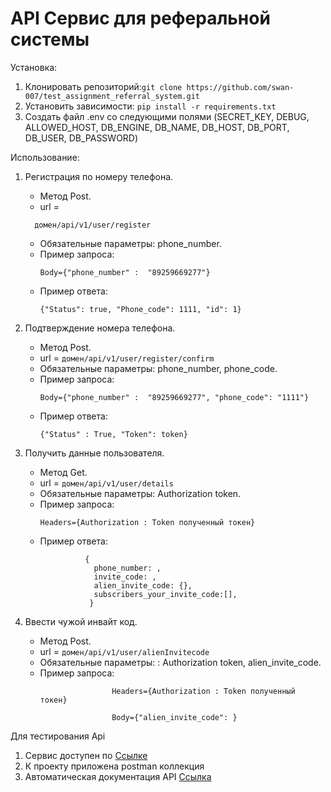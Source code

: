# API Сервис для реферальной системы



Установка:
1. Клонировать репозиторий:``` git clone https://github.com/swan-007/test_assignment_referral_system.git ```
2. Установить зависимости: ``` pip install -r requirements.txt ```
3. Создать файл .env со следующими полями (SECRET_KEY, DEBUG, ALLOWED_HOST, DB_ENGINE, DB_NAME, DB_HOST, DB_PORT, DB_USER, DB_PASSWORD)

Использование:

1. Регистрация по номеру телефона. 
   - Метод Post.  
   - url =
    ```
      домен/api/v1/user/register
     ``` 
   - Обязательные параметры: phone_number.  
   - Пример запроса:
     ```
     Body={"phone_number" :  "89259669277"}
     ```
   - Пример ответа:
     ```
     {"Status": true, "Phone_code": 1111, "id": 1}
     ```  

2. Подтверждение номера телефона.  
   - Метод Post.  
   - url = ```домен/api/v1/user/register/confirm ``` 
   - Обязательные параметры: phone_number, phone_code.  
   - Пример запроса:
     ```
     Body={"phone_number" :  "89259669277", "phone_code": "1111"}
     ```   
   - Пример ответа:
     ```
     {"Status" : True, "Token": token}
     ```
   
3. Получить данные пользователя.  
   - Метод Get.  
   - url = ```домен/api/v1/user/details```   
   - Обязательные параметры: Authorization token.  
   - Пример запроса:
     ```
     Headers={Authorization : Token полученный токен}
     ```   
   - Пример ответа:
      ```
                {
                  phone_number: ,  
                  invite_code: ,  
                  alien_invite_code: {},  
                  subscribers_your_invite_code:[],  
                 }
      ```
4. Ввести чужой инвайт код.  
   - Метод Post.  
   - url = ```домен/api/v1/user/alienInvitecode```  
   - Обязательные параметры: : Authorization token, alien_invite_code.  
   - Пример запроса:
     ```
                     Headers={Authorization : Token полученный токен}
     ```
     ```
                     Body={"alien_invite_code": }
      ```  


Для тестирования Api 
1. Сервис доступен по [Ссылке](http://194.58.92.12/) 
2. К проекту приложена postman коллекция
3. Автоматическая документация API [Ссылка](http://194.58.92.12/api/docs/) 

